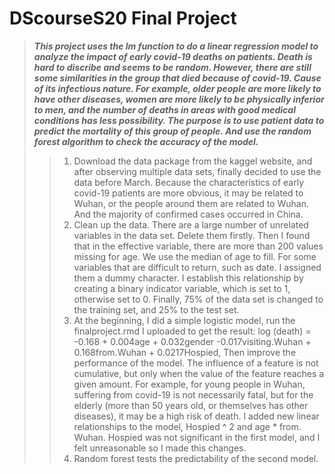 DScourseS20 Final Project
===
>***This project uses the lm function to do a linear regression model to analyze the impact of early covid-19 deaths on patients. Death is hard to discribe and seems to be random. However, there are still some similarities in the group that 
died because of covid-19. Cause of its infectious nature. For example, older people are more likely to have other diseases, women are more likely to be physically inferior to men, and the number of deaths in areas with good medical conditions has less possibility. The purpose is to use patient data to predict the mortality of this group of people. And use the random forest algorithm to check the accuracy of the model.***
>>1. Download the data package from the kaggel website, and after observing multiple data sets, finally decided to use the data before March. Because the characteristics of early covid-19 patients are more obvious, it may be related to Wuhan, or 
the people around them are related to Wuhan. And the majority of confirmed cases occurred in China.
>>2. Clean up the data. There are a large number of unrelated variables in the data set. Delete them firstly. Then I found that in the effective variable, there are more than 200 values missing for age. We use the median of age to fill. For some variables that are difficult to return, such as date. I assigned them a dummy character. I establish this relationship by creating a binary indicator variable, which is set to 1, otherwise set to 0. Finally, 75% of the data set is changed to the training set, and 25% to the test set.
>>3. At the beginning, I did a simple logistic model, run the finalproject.rmd I uploaded to get the result:
log (death) = -0.168 + 0.004age + 0.032gender -0.017visiting.Wuhan + 0.168from.Wuhan + 0.0217Hospied,
Then improve the performance of the model. The influence of a feature is not cumulative, but only when the value of 
the feature reaches a given amount. For example, for young people in Wuhan, suffering from covid-19 is not necessarily 
fatal, but for the elderly (more than 50 years old, or themselves has other diseases), it may be a high risk of death. 
I added new linear relationships to the model, Hospied ^ 2 and age * from. Wuhan. Hospied was not significant in the first model, and I felt unreasonable so I made this changes.
>>4. Random forest tests the predictability of the second model.
